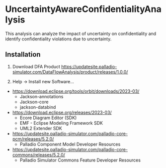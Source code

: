 # UncertaintyAwareConfidentialityAnalysis
This analysis can analyze the impact of uncertainty on confidentiality and identify confidentiality violations due to uncertainty.

## Installation

1. Download DFA Product
https://updatesite.palladio-simulator.com/DataFlowAnalysis/product/releases/1.0.0/

2. Help -> Install new Software...
* https://download.eclipse.org/tools/orbit/downloads/2023-03/ 
   * Jackson-annotations
   * Jackson-core
   * jackson-databind
* https://download.eclipse.org/releases/2023-03/
   * Ecore Diagram Editor (SDK)
   * EMF - Eclipse Modeling Framework SDK
   * UML2 Extender SDK
* https://updatesite.palladio-simulator.com/palladio-core-pcm/releases/5.2.0/
   * Palladio Component Model Developer Resources
* https://updatesite.palladio-simulator.com/palladio-core-commons/releases/5.2.0/
   * Palladio Simulator Commons Feature Developer Resources
